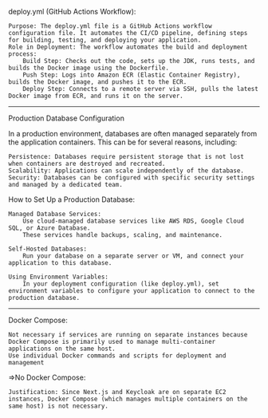 deploy.yml (GitHub Actions Workflow):

    Purpose: The deploy.yml file is a GitHub Actions workflow configuration file. It automates the CI/CD pipeline, defining steps for building, testing, and deploying your application.
    Role in Deployment: The workflow automates the build and deployment process:
        Build Step: Checks out the code, sets up the JDK, runs tests, and builds the Docker image using the Dockerfile.
        Push Step: Logs into Amazon ECR (Elastic Container Registry), builds the Docker image, and pushes it to the ECR.
        Deploy Step: Connects to a remote server via SSH, pulls the latest Docker image from ECR, and runs it on the server.
------------------------------------------------------------------------------------------------------------------------------------------------
Production Database Configuration

In a production environment, databases are often managed separately from the application containers. This can be for several reasons, including:

    Persistence: Databases require persistent storage that is not lost when containers are destroyed and recreated.
    Scalability: Applications can scale independently of the database.
    Security: Databases can be configured with specific security settings and managed by a dedicated team.

How to Set Up a Production Database:

    Managed Database Services:
        Use cloud-managed database services like AWS RDS, Google Cloud SQL, or Azure Database.
        These services handle backups, scaling, and maintenance.

    Self-Hosted Databases:
        Run your database on a separate server or VM, and connect your application to this database.

    Using Environment Variables:
        In your deployment configuration (like deploy.yml), set environment variables to configure your application to connect to the production database.
------------------------------------------------------------------------------------------------------------------------------------------------
Docker Compose:

    Not necessary if services are running on separate instances because Docker Compose is primarily used to manage multi-container applications on the same host.
    Use individual Docker commands and scripts for deployment and management

=>No Docker Compose:

    Justification: Since Next.js and Keycloak are on separate EC2 instances, Docker Compose (which manages multiple containers on the same host) is not necessary.